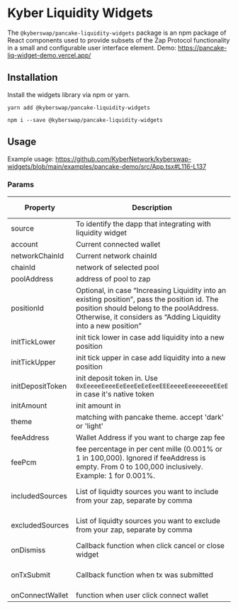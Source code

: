 # Kyber Liquidity Widgets

The `@kyberswap/pancake-liquidity-widgets` package is an npm package of React components used to provide subsets of the Zap Protocol functionality in a small and configurable user interface element.
Demo: https://pancake-liq-widget-demo.vercel.app/

## Installation
Install the widgets library via npm or yarn.

```
yarn add @kyberswap/pancake-liquidity-widgets
```

```
npm i --save @kyberswap/pancake-liquidity-widgets
```

## Usage
Example usage: https://github.com/KyberNetwork/kyberswap-widgets/blob/main/examples/pancake-demo/src/App.tsx#L116-L137

### Params

Property | Description | Type | Default Value
--- | --- | --- | --- |
source | To identify the dapp that integrating with liquidity widget | string | 
account | Current connected wallet | string | "" 
networkChainId | Current network chainId | number | Required
chainId | network of selected pool | number | Required 
poolAddress | address of pool to zap | string | Required 
positionId | Optional, in case “Increasing Liquidity into an existing position”, pass the position id. The position should belong to the poolAddress. Otherwise, it considers as “Adding Liquidity into a new position” | number | undefined 
initTickLower | init tick lower in case add liquidity into a new position | number | undefined 
initTickUpper | init tick upper in case add liquidity into a new position | number | undefined 
initDepositToken | init deposit token in. Use `0xEeeeeEeeeEeEeeEeEeEeeEEEeeeeEeeeeeeeEEeE` in case it's native token | string | undefined 
initAmount | init amount in | number | undefined 
theme | matching with pancake theme. accept 'dark' or 'light' | string | dark
feeAddress | Wallet Address if you want to charge zap fee | string | undefined 
feePcm | fee percentage in per cent mille (0.001% or 1 in 100,000). Ignored if feeAddress is empty. From 0 to 100,000 inclusively. Example: 1 for 0.001%. | number | undefined 
includedSources | List of liquidty sources you want to include from your zap, separate by comma | [KyberSwap Aggregator Dex Ids](https://docs.kyberswap.com/kyberswap-solutions/kyberswap-aggregator/dex-ids) | 
excludedSources | List of liquidty sources you want to exclude from your zap, separate by comma | [KyberSwap Aggregator Dex Ids](https://docs.kyberswap.com/kyberswap-solutions/kyberswap-aggregator/dex-ids) | 
onDismiss | Callback function when click cancel or close widget | () => void | 
onTxSubmit | Callback function when tx was submitted  | (txHash: string) => void | 
onConnectWallet | function when user click connect wallet  | () => void | 
